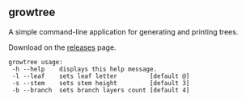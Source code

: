 ## growtree
A simple command-line application for generating and printing trees.

Download on the [releases](https://github.com/eulyderg/growtree/releases) page.
```
growtree usage:
 -h --help    displays this help message.
 -l --leaf    sets leaf letter         [default @]
 -s --stem    sets stem height         [default 3]
 -b --branch  sets branch layers count [default 4]
```
